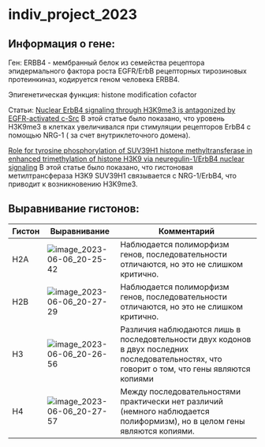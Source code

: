 # indiv_project_2023
## Информация о гене:
Ген: ERBB4 - мембранный белок из семейства рецептора эпидермального фактора роста EGFR/ErbB рецепторных тирозиновых протеинкиназ, кодируется геном человека ERBB4.

Эпигенетическая функция: histone modification cofactor

Статьи: 
[Nuclear ErbB4 signaling through H3K9me3 is antagonized by EGFR-activated c-Src](https://pubmed.ncbi.nlm.nih.gov/23230144/)
В этой статье было показано, что уровень H3K9me3 в клетках увеличивался  при стимуляции рецепторов ErbB4 с помощью NRG-1 ( за счет внутриклеточного домена).

[Role for tyrosine phosphorylation of SUV39H1 histone methyltransferase in enhanced trimethylation of histone H3K9 via neuregulin-1/ErbB4 nuclear signaling](https://pubmed.ncbi.nlm.nih.gov/30833073/)
В этой статье было показано, что гистоновая метилтрансфераза H3K9 SUV39H1 связывается с NRG-1/ErbB4, что приводит к возникновению H3K9me3.

## Выравнивание гистонов:
| Гистон      | Выравнивание | Комментарий |
| ------------- |------------------| -----|
| H2A     | ![image_2023-06-06_20-25-42](https://github.com/sonishko/indiv_project_2023/assets/99287058/5b3a801f-fe2b-4fa3-b580-0a11cd4885ea)| Наблюдается полиморфизм генов, последовательности отличаются, но это не слишком критично.|
|   H2B   | ![image_2023-06-06_20-27-29](https://github.com/sonishko/indiv_project_2023/assets/99287058/1b6977d6-b981-42da-ba29-a0d1bd848850) |  Наблюдается полиморфизм генов, последовательности отличаются, но это не слишком критично. |
| H3 | ![image_2023-06-06_20-26-56](https://github.com/sonishko/indiv_project_2023/assets/99287058/dcee9eea-668f-43d1-bf9e-03a611383eb4) | Различия наблюдаются лишь в последовтельности двух кодонов в двух последних последовательностях, что говорит о том, что гены являются копиями|
| H4 | ![image_2023-06-06_20-27-57](https://github.com/sonishko/indiv_project_2023/assets/99287058/bb826314-5bdf-4bb8-991d-d5f9619688fb)| Между последовательностями практически нет различий (немного наблюдается полиформизм), но в целом гены являются копиями.|

